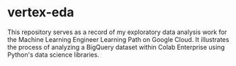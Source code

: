 # vertex-eda
This repository serves as a record of my exploratory data analysis work for the Machine Learning Engineer Learning Path on Google Cloud. It illustrates the process of analyzing a BigQuery dataset within Colab Enterprise using Python's data science libraries.
